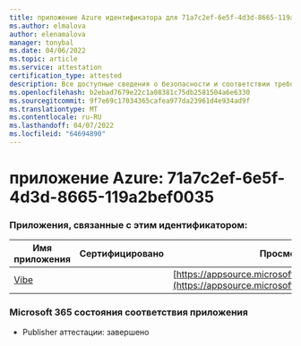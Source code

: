```yaml
---
title: приложение Azure идентификатора для 71a7c2ef-6e5f-4d3d-8665-119a2bef0035
ms.author: elmalova
author: elenamalova
manager: tonybal
ms.date: 04/06/2022
ms.topic: article
ms.service: attestation
certification_type: attested
description: Все доступные сведения о безопасности и соответствии требованиям для 71a7c2ef-6e5f-4d3d-8665-119a2bef0035.
ms.openlocfilehash: b2ebad7679e22c1a08381c75db2581504a6e6330
ms.sourcegitcommit: 9f7e69c17034365cafea977da23961d4e934ad9f
ms.translationtype: MT
ms.contentlocale: ru-RU
ms.lasthandoff: 04/07/2022
ms.locfileid: "64694890"
---
```

# <a name="azure-app-id-71a7c2ef-6e5f-4d3d-8665-119a2bef0035"></a>приложение Azure: 71a7c2ef-6e5f-4d3d-8665-119a2bef0035


### <a name="apps-associated-with-this-id"></a>Приложения, связанные с этим идентификатором:
| **Имя приложения** | **Сертифицировано** | **Просмотр в AppSource** |
|--------------|---------------|-----------------------|
| [Vibe](../forward/WA200001721.md) |  | [https://appsource.microsoft.com/product/office/WA200001721](https://appsource.microsoft.com/product/office/WA200001721) |

### <a name="microsoft-365-app-compliance-status"></a>Microsoft 365 состояния соответствия приложения
- Publisher аттестации: завершено
